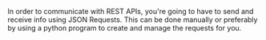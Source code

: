 In order to communicate with REST APIs, you're going to have to send and receive info using JSON Requests. This can be done manually or preferably by using a python program to create and manage the requests for you.